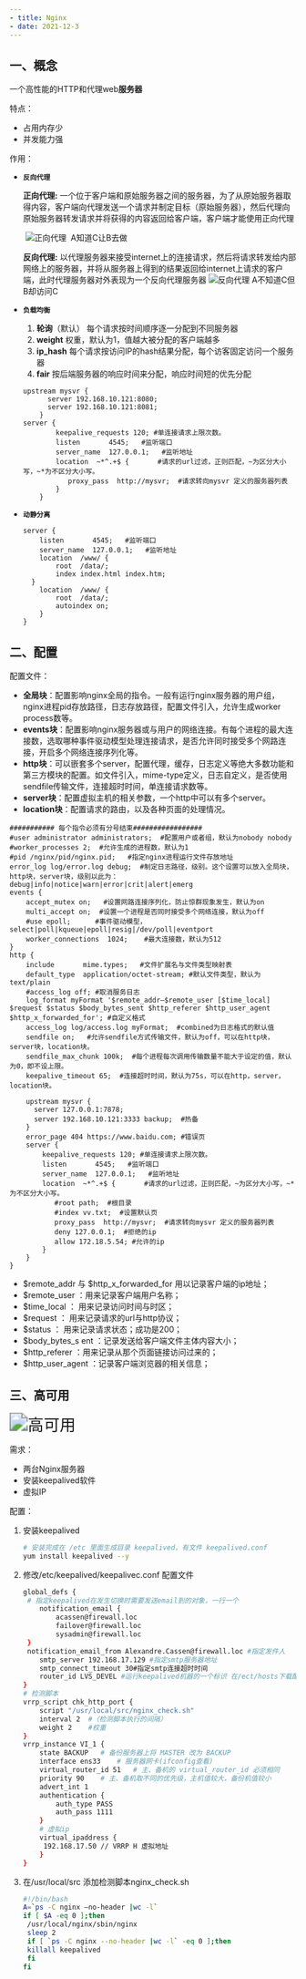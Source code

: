 ```yaml
---
- title: Nginx
- date: 2021-12-3
---
```


## 一、概念

一个高性能的HTTP和代理web**服务器**

特点：

- 占用内存少
- 并发能力强



作用：

- **`反向代理`**

  **正向代理:** 一个位于客户端和原始服务器之间的服务器，为了从原始服务器取得内容，客户端向代理发送一个请求并制定目标（原始服务器），然后代理向原始服务器转发请求并将获得的内容返回给客户端，客户端才能使用正向代理

  ​										![正向代理](https://pic4.zhimg.com/v2-21da2af85639573089e42bbf6074cc07_r.jpg)
  ​																						A知道C让B去做

  

  **反向代理:** 以代理服务器来接受internet上的连接请求，然后将请求转发给内部网络上的服务器，并将从服务器上得到的结果返回给internet上请求的客户端，此时代理服务器对外表现为一个反向代理服务器
  								![反向代理](https://pic4.zhimg.com/v2-e1330683451c3615991fd6364a6561bf_r.jpg)
  																						A不知道C但B却访问C

- **`负载均衡`**

  1. **轮询**（默认）
     每个请求按时间顺序逐一分配到不同服务器
  2. **weight**
     权重，默认为1，值越大被分配的客户端越多
  3. **ip_hash**
     每个请求按访问IP的hash结果分配，每个访客固定访问一个服务器
  4. **fair**
     按后端服务器的响应时间来分配，响应时间短的优先分配

  ```nginx
  upstream mysvr {   
        server 192.168.10.121:8080;
        server 192.168.10.121:8081;
      }
  server {
          keepalive_requests 120; #单连接请求上限次数。
          listen       4545;   #监听端口
          server_name  127.0.0.1;   #监听地址       
          location  ~*^.+$ {       #请求的url过滤，正则匹配，~为区分大小写，~*为不区分大小写。
             proxy_pass  http://mysvr;  #请求转向mysvr 定义的服务器列表       
          } 
      }
  ```

  

- **`动静分离`**

  ```nginx
  server {
      listen       4545;   #监听端口
      server_name  127.0.0.1;   #监听地址       
      location  /www/ {
          root  /data/;
          index index.html index.htm;
  	} 
      location  /www/ {
          root  /data/;
          autoindex on;
      } 
  }
  ```

  



## 二、配置

配置文件：

- **全局块**：配置影响nginx全局的指令。一般有运行nginx服务器的用户组，nginx进程pid存放路径，日志存放路径，配置文件引入，允许生成worker process数等。
- **events块**：配置影响nginx服务器或与用户的网络连接。有每个进程的最大连接数，选取哪种事件驱动模型处理连接请求，是否允许同时接受多个网路连接，开启多个网络连接序列化等。
- **http块**：可以嵌套多个server，配置代理，缓存，日志定义等绝大多数功能和第三方模块的配置。如文件引入，mime-type定义，日志自定义，是否使用sendfile传输文件，连接超时时间，单连接请求数等。
- **server块**：配置虚拟主机的相关参数，一个http中可以有多个server。
- **location块**：配置请求的路由，以及各种页面的处理情况。

```nginx
########### 每个指令必须有分号结束#################
#user administrator administrators;  #配置用户或者组，默认为nobody nobody
#worker_processes 2;  #允许生成的进程数，默认为1
#pid /nginx/pid/nginx.pid;   #指定nginx进程运行文件存放地址
error_log log/error.log debug;  #制定日志路径，级别。这个设置可以放入全局块，http块，server块，级别以此为：debug|info|notice|warn|error|crit|alert|emerg
events {
    accept_mutex on;   #设置网路连接序列化，防止惊群现象发生，默认为on
    multi_accept on;  #设置一个进程是否同时接受多个网络连接，默认为off
    #use epoll;      #事件驱动模型，select|poll|kqueue|epoll|resig|/dev/poll|eventport
    worker_connections  1024;    #最大连接数，默认为512
}
http {
    include       mime.types;   #文件扩展名与文件类型映射表
    default_type  application/octet-stream; #默认文件类型，默认为text/plain
    #access_log off; #取消服务日志    
    log_format myFormat '$remote_addr–$remote_user [$time_local] $request $status $body_bytes_sent $http_referer $http_user_agent $http_x_forwarded_for'; #自定义格式
    access_log log/access.log myFormat;  #combined为日志格式的默认值
    sendfile on;   #允许sendfile方式传输文件，默认为off，可以在http块，server块，location块。
    sendfile_max_chunk 100k;  #每个进程每次调用传输数量不能大于设定的值，默认为0，即不设上限。
    keepalive_timeout 65;  #连接超时时间，默认为75s，可以在http，server，location块。

    upstream mysvr {   
      server 127.0.0.1:7878;
      server 192.168.10.121:3333 backup;  #热备
    }
    error_page 404 https://www.baidu.com; #错误页
    server {
        keepalive_requests 120; #单连接请求上限次数。
        listen       4545;   #监听端口
        server_name  127.0.0.1;   #监听地址       
        location  ~*^.+$ {       #请求的url过滤，正则匹配，~为区分大小写，~*为不区分大小写。
           #root path;  #根目录
           #index vv.txt;  #设置默认页
           proxy_pass  http://mysvr;  #请求转向mysvr 定义的服务器列表
           deny 127.0.0.1;  #拒绝的ip
           allow 172.18.5.54; #允许的ip           
        } 
    }
}
```

- $remote_addr 与 $http_x_forwarded_for 用以记录客户端的ip地址；
- $remote_user ：用来记录客户端用户名称；
- $time_local ： 用来记录访问时间与时区；
- $request ： 用来记录请求的url与http协议；
- $status ： 用来记录请求状态；成功是200；
- $body_bytes_s ent ：记录发送给客户端文件主体内容大小；
- $http_referer ：用来记录从那个页面链接访问过来的；
- $http_user_agent ：记录客户端浏览器的相关信息；



## 三、高可用

<img src="https://upload-images.jianshu.io/upload_images/7979924-febfc428f488307f.png?imageMogr2/auto-orient/strip|imageView2/2/w/551/format/webp" alt="高可用" style="zoom:200%;" />

需求：

- 两台Nginx服务器
- 安装keepalived软件
- 虚拟IP



配置：

1. 安装keepalived

   ```sh
   # 安装完成在 /etc 里面生成目录 keepalived，有文件 keepalived.conf
   yum install keepalived --y
   ```

2. 修改/etc/keepalived/keepalivec.conf 配置文件

   ```sh
   global_defs {
   	# 指定keepalived在发生切换时需要发送email到的对象，一行一个
       notification_email {
           acassen@firewall.loc
           failover@firewall.loc
           sysadmin@firewall.loc
   	}
   	notification_email_from Alexandre.Cassen@firewall.loc #指定发件人
       smtp_server 192.168.17.129 #指定smtp服务器地址
       smtp_connect_timeout 30#指定smtp连接超时时间
       router_id LVS_DEVEL #运行keepalived机器的一个标识 在/ect/hosts下载配置
   }
   # 检测脚本
   vrrp_script chk_http_port { 
       script "/usr/local/src/nginx_check.sh"
       interval 2  #（检测脚本执行的间隔） 
       weight 2    #权重 
   } 
   vrrp_instance VI_1 { 
       state BACKUP   # 备份服务器上将 MASTER 改为 BACKUP 
       interface ens33    # 服务器网卡(ifconfig查看)
       virtual_router_id 51   # 主、备机的 virtual_router_id 必须相同 
       priority 90    # 主、备机取不同的优先级，主机值较大，备份机值较小 
       advert_int 1 
       authentication {
           auth_type PASS
           auth_pass 1111
       }
       # 虚拟ip
       virtual_ipaddress {
       	192.168.17.50 // VRRP H 虚拟地址
       }
   }
   ```

3. 在/usr/local/src 添加检测脚本nginx_check.sh

   ```sh
   #!/bin/bash
   A=`ps -C nginx –no-header |wc -l`
   if [ $A -eq 0 ];then
    /usr/local/nginx/sbin/nginx
    sleep 2
    if [ `ps -C nginx --no-header |wc -l` -eq 0 ];then
    killall keepalived
    fi
   fi
   ```

   

